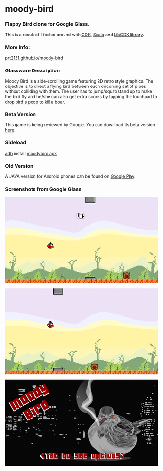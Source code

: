 moody-bird
==========

### Flappy Bird clone for Google Glass.
This is a result of I fooled around with [GDK](https://developers.google.com/glass/develop/gdk/), [Scala](http://www.scala-lang.org/) and [LibGDX library](http://libgdx.badlogicgames.com/).

### More Info:
[prt2121.github.io/moody-bird](prt2121.github.io/moody-bird)

### Glassware Description
Moody Bird is a side-scrolling game featuring 2D retro style graphics. The objective is to direct a flying bird between each oncoming set of pipes without colliding with them. The user has to jump/squat/stand up to make the bird fly and he/she can also get extra scores by tapping the touchpad to drop bird's poop to kill a boar.

### Beta Version
This game is being reviewed by Google. You can download its beta version [here](prt2121.github.io/moody-bird/apk/moodybird.apk).

### Sideload
[adb](http://developer.android.com/tools/help/adb.html) install [moodybird.apk](prt2121.github.io/moody-bird/apk/moodybird.apk)

### Old Version
A JAVA version for Android phones can be found on [Google Play](https://play.google.com/store/apps/details?id=com.pt2121.thebird).

### Screenshots from Google Glass
![moody-bird-screenshot-01](https://raw.githubusercontent.com/prt2121/moody-bird/gh-pages/images/screen-01.png)

![moody-bird-screenshot-02](https://raw.githubusercontent.com/prt2121/moody-bird/gh-pages/images/screen-02.png)

![moody-bird-screnshot-03](https://raw.githubusercontent.com/prt2121/moody-bird/gh-pages/images/screen-03.png)
